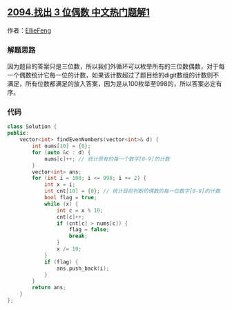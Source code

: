 ## [2094.找出 3 位偶数 中文热门题解1](https://leetcode.cn/problems/finding-3-digit-even-numbers/solutions/100000/c-mei-ju-suo-you-san-wei-shu-ou-shu-dui-cilpk)

作者：[EllieFeng](https://leetcode.cn/u/EllieFeng)

### 解题思路
因为题目的答案只是三位数，所以我们外循环可以枚举所有的三位数偶数，对于每一个偶数统计它每一位的计数，如果该计数超过了题目给的digit数组的计数则不满足，所有位数都满足的放入答案，因为是从100枚举至998的，所以答案必定有序。

### 代码

```cpp
class Solution {
public:
    vector<int> findEvenNumbers(vector<int>& d) {
        int nums[10] = {0};
        for (auto &c : d) {
            nums[c]++; // 统计原有的每一个数字[0-9]的计数
        }
        vector<int> ans;
        for (int i = 100; i <= 998; i += 2) {
            int x = i;
            int cnt[10] = {0}; // 统计目前判断的偶数的每一位数字[0-9]的计数
            bool flag = true;
            while (x) {
                int c = x % 10;
                cnt[c]++;
                if (cnt[c] > nums[c]) {
                    flag = false;
                    break;
                }
                x /= 10;
            }
            if (flag) {
                ans.push_back(i);
            }
        }     
        return ans;   
    }
};
```